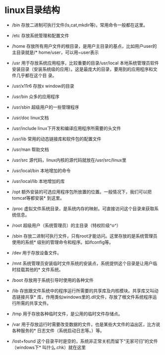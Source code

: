 # linux目录结构

* /bin 存放二进制可执行文件(ls,cat,mkdir等)，常用命令一般都在这里。

* /etc 存放系统管理和配置文件

* /home 存放所有用户文件的根目录，是用户主目录的基点，比如用户user的主目录就是/* home/user，可以用~user表示
 
* /usr 用于存放系统应用程序，比较重要的目录/usr/local 本地系统管理员软件安装目录（安装系统级的应用）。这是最庞大的目录，要用到的应用程序和文件几乎都在这个目 录。

* /usr/x11r6 存放x window的目录
* /usr/bin 众多的应用程序  
* /usr/sbin 超级用户的一些管理程序  
* /usr/doc linux文档  
* /usr/include linux下开发和编译应用程序所需要的头文件  
* /usr/lib 常用的动态链接库和软件包的配置文件  
* /usr/man 帮助文档  
* /usr/src 源代码，linux内核的源代码就放在/usr/src/linux里  
* /usr/local/bin 本地增加的命令  
* /usr/local/lib 本地增加的库
* /opt 额外安装的可选应用程序包所放置的位置。一般情况下，我们可以把tomcat等都安装* 到这里。
* /proc 虚拟文件系统目录，是系统内存的映射。可直接访问这个目录来获取系统信息。
* /root 超级用户（系统管理员）的主目录（特权阶级^o^）
* /sbin 存放二进制可执行文件，只有root才能访问。这里存放的是系统管理员使用的系统* 级别的管理命令和程序。如ifconfig等。
* /dev 用于存放设备文件。
* /mnt 系统管理员安装临时文件系统的安装点，系统提供这个目录是让用户临时挂载其他的* 文件系统。
* /boot 存放用于系统引导时使用的各种文件
* /lib 存放跟文件系统中的程序运行所需要的共享库及内核模块。共享库又叫动态链接共享* 库，作用类似windows里的.dll文件，存放了根文件系统程序运行所需的共享文件。
* /tmp 用于存放各种临时文件，是公用的临时文件存储点。
* /var 用于存放运行时需要改变数据的文件，也是某些大文件的溢出区，比方说各种服务的* 日志文件（系统启动日志等。）等。
* /lost+found 这个目录平时是空的，系统非正常关机而留下“无家可归”的文件（windows下* 叫什么.chk）就在这里